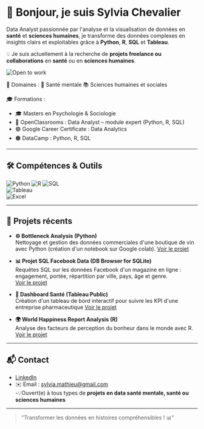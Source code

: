 # 👋 Bonjour, je suis Sylvia Chevalier

Data Analyst passionnée par l'analyse et la visualisation de données en **santé** et **sciences humaines**, je transforme des données complexes en insights clairs et exploitables grâce à **Python**, **R**, **SQL** et **Tableau**.  

💡 Je suis actuellement à la recherche de **projets freelance ou collaborations** en **santé** ou en **sciences humaines**.  

![Open to work](https://img.shields.io/badge/Open%20to%20Work-Freelance-green?style=flat-square)

🎯 Domaines : 🧠 Santé mentale 📚 Sciences humaines et sociales

   🎓 Formations :  
- 🎓 Masters en Psychologie & Sociologie  
- 📘 OpenClassrooms : Data Analyst – module expert (Python, R, SQL)  
- 🟢 Google Career Certificate : Data Analytics  
- 🟠 DataCamp : Python, R, SQL

---

## 🛠 Compétences & Outils

![Python](https://img.shields.io/badge/-Python-3776AB?style=flat-square&logo=python&logoColor=white) 
![R](https://img.shields.io/badge/-R-276DC3?style=flat-square&logo=r&logoColor=white) 
![SQL](https://img.shields.io/badge/-SQL-00758F?style=flat-square&logo=postgresql&logoColor=white)  
![Tableau](https://img.shields.io/badge/-Tableau-E97627?style=flat-square&logo=tableau&logoColor=white)  
![Excel](https://img.shields.io/badge/-Excel-217346?style=flat-square&logo=microsoft-excel&logoColor=white)  

---

## 📂 Projets récents

- **⚙️ Bottleneck Analysis (Python)**  
  Nettoyage et gestion des données commerciales d'une boutique de vin avec Python (création d'un notebook sur Google colab).
  [Voir le projet](https://github.com/tonpseudo/bottleneck)

- **📊 Projet SQL Facebook Data (DB Browser for SQLite)**  
  Requêtes SQL sur les données Facebook d'un magazine en ligne : engagement, portée, répartition par ville, pays, âge et genre.  
  [Voir le projet](https://github.com/tonpseudo/facebook-sql)

- **💉 Dashboard Santé (Tableau Public)**  
  Création d'un tableau de bord interactif pour suivre les KPI d'une entreprise pharmaceutique
  [Voir le projet](https://github.com/tonpseudo/dashboard-sante)

- **🌍 World Happiness Report Analysis (R)**  
  Analyse des facteurs de perception du bonheur dans le monde avec R.  
  [Voir le projet](https://github.com/tonpseudo/world-happiness)

--- 

## 📬 Contact

- [LinkedIn](https://www.linkedin.com/in/sylvia-chevalier-data-analyst)  
- ✉️ Email : sylvia.mathieu@gmail.com  
-💡Ouvert(e) à tous types de **projets en data santé mentale, santé ou sciences humaines**

---

> "Transformer les données en histoires compréhensibles ! 📊"
